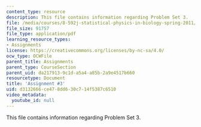```yaml
---
content_type: resource
description: This file contains information regarding Problem Set 3.
file: /media/courses/8-592j-statistical-physics-in-biology-spring-2011/d3132666ce478dd630c714f5387c6510_MIT8_592JS11_PS3.pdf
file_size: 91757
file_type: application/pdf
learning_resource_types:
- Assignments
license: https://creativecommons.org/licenses/by-nc-sa/4.0/
ocw_type: OCWFile
parent_title: Assignments
parent_type: CourseSection
parent_uid: da217913-9c1d-a5a4-a85b-2a9e4517b660
resourcetype: Document
title: 'Assignment #3'
uid: d3132666-ce47-8dd6-30c7-14f5387c6510
video_metadata:
  youtube_id: null
---
```

This file contains information regarding Problem Set 3.